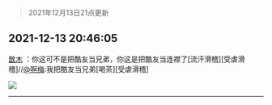 > 2021年12月13日21点更新
<link rel="stylesheet" href="https://cdn.jsdelivr.net/gh/taotie6/sampleJSON@main/css/photo_show.css">
<meta name="referrer" content="no-referrer" />


 ## 2021-12-13 20:46:05 

 [㪚木](https://www.coolapk.com/feed/32106962?shareKey=MWVjMjA1OTRhMjVjNjFiNzQ2YTI~) ：你这可不是把酷友当兄弟，你这是把酷友当连襟了[流汗滑稽][受虐滑稽]//<a class="feed-link-uname" href="/u/啊梅">@啊梅</a>:我把酷友当兄弟[喝茶][受虐滑稽] 

<div class="album">
<img class="img-item" src="http://image.coolapk.com/feed/2019/0328/10/1097886_1553739796_8922@300x158.gif" />
</div>

 ------- 

